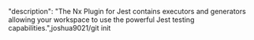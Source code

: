   "description": "The Nx Plugin for Jest contains executors and generators allowing your workspace to use the powerful Jest testing capabilities.",joshua9021/git init
